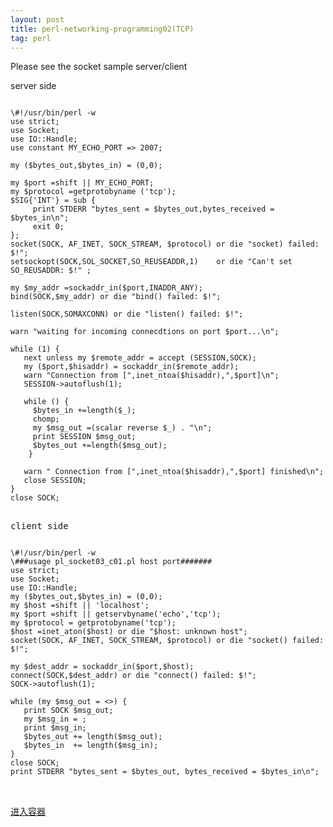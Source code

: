 ```yaml
---
layout: post
title: perl-networking-programming02(TCP)
tag: perl
---
```


 Please see the socket sample server/client 

server side
<pre><code>
\#!/usr/bin/perl -w
use strict;
use Socket;
use IO::Handle;
use constant MY_ECHO_PORT => 2007;

my ($bytes_out,$bytes_in) = (0,0);

my $port =shift || MY_ECHO_PORT;
my $protocol =getprotobyname ('tcp');
$SIG{'INT'} = sub {
     print STDERR "bytes_sent = $bytes_out,bytes_received = $bytes_in\n";
     exit 0;
};
socket(SOCK, AF_INET, SOCK_STREAM, $protocol) or die "socket) failed: $!";
setsockopt(SOCK,SOL_SOCKET,SO_REUSEADDR,1)    or die "Can't set SO_REUSADDR: $!" ;

my $my_addr =sockaddr_in($port,INADDR_ANY);
bind(SOCK,$my_addr) or die "bind() failed: $!";

listen(SOCK,SOMAXCONN) or die "listen() failed: $!";

warn "waiting for incoming connecdtions on port $port...\n";

while (1) {
   next unless my $remote_addr = accept (SESSION,SOCK);
   my ($port,$hisaddr) = sockaddr_in($remote_addr);
   warn "Connection from [",inet_ntoa($hisaddr),",$port]\n";
   SESSION->autoflush(1);

   while (<SESSION>) {
     $bytes_in +=length($_);
     chomp;
     my $msg_out =(scalar reverse $_) . "\n";
     print SESSION $msg_out;
     $bytes_out +=length($msg_out);
    }

   warn " Connection from [",inet_ntoa($hisaddr),",$port] finished\n";
   close SESSION;
}
close SOCK;
<pre></code>
client side
<pre><code>
\#!/usr/bin/perl -w
\###usage pl_socket03_c01.pl host port#######
use strict;
use Socket;
use IO::Handle;
my ($bytes_out,$bytes_in) = (0,0);
my $host =shift || 'localhost';
my $port =shift || getservbyname('echo','tcp');
my $protocol = getprotobyname('tcp');
$host =inet_aton($host) or die "$host: unknown host";
socket(SOCK, AF_INET, SOCK_STREAM, $protocol) or die "socket() failed: $!";

my $dest_addr = sockaddr_in($port,$host);
connect(SOCK,$dest_addr) or die "connect() failed: $!";
SOCK->autoflush(1);

while (my $msg_out = <>) {
   print SOCK $msg_out;
   my $msg_in = <SOCK>;
   print $msg_in;
   $bytes_out += length($msg_out);
   $bytes_in  += length($msg_in);
}
close SOCK;
print STDERR "bytes_sent = $bytes_out, bytes_received = $bytes_in\n";
<pre></code>

<a href="http://dockerpool.com/static/books/docker_practice/container/enter.html">进入容器</a>
